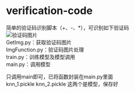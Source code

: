 # verification-code
简单的验证码识别脚本（+、-、*），可识别如下验证码  
![验证码图片](https://smallapp.easternlake.site/wx/verificationCode.png)  
GetImg.py：获取验证码图片  
ImgFunction.py：验证码图片处理  
train.py：训练模型及模型调用  
main.py：调用模型  

只调用main即可，已将函数封装在main.py里面  
knn_1.pickle  knn_2.pickle  这两个是模型，保存好

